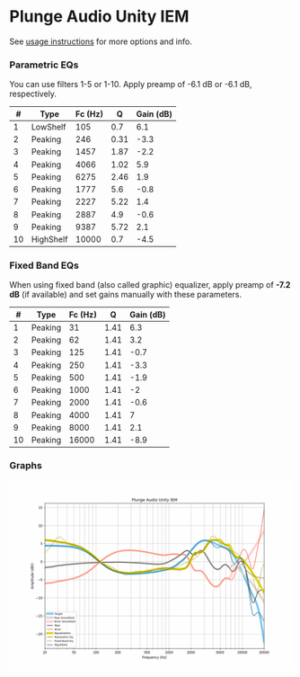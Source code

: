 # Plunge Audio Unity IEM
See [usage instructions](https://github.com/jaakkopasanen/AutoEq#usage) for more options and info.

### Parametric EQs
You can use filters 1-5 or 1-10. Apply preamp of -6.1 dB or -6.1 dB, respectively.

|   # | Type      |   Fc (Hz) |    Q |   Gain (dB) |
|-----|-----------|-----------|------|-------------|
|   1 | LowShelf  |       105 | 0.7  |         6.1 |
|   2 | Peaking   |       246 | 0.31 |        -3.3 |
|   3 | Peaking   |      1457 | 1.87 |        -2.2 |
|   4 | Peaking   |      4066 | 1.02 |         5.9 |
|   5 | Peaking   |      6275 | 2.46 |         1.9 |
|   6 | Peaking   |      1777 | 5.6  |        -0.8 |
|   7 | Peaking   |      2227 | 5.22 |         1.4 |
|   8 | Peaking   |      2887 | 4.9  |        -0.6 |
|   9 | Peaking   |      9387 | 5.72 |         2.1 |
|  10 | HighShelf |     10000 | 0.7  |        -4.5 |

### Fixed Band EQs
When using fixed band (also called graphic) equalizer, apply preamp of **-7.2 dB** (if available) and set gains manually with these parameters.

|   # | Type    |   Fc (Hz) |    Q |   Gain (dB) |
|-----|---------|-----------|------|-------------|
|   1 | Peaking |        31 | 1.41 |         6.3 |
|   2 | Peaking |        62 | 1.41 |         3.2 |
|   3 | Peaking |       125 | 1.41 |        -0.7 |
|   4 | Peaking |       250 | 1.41 |        -3.3 |
|   5 | Peaking |       500 | 1.41 |        -1.9 |
|   6 | Peaking |      1000 | 1.41 |        -2   |
|   7 | Peaking |      2000 | 1.41 |        -0.6 |
|   8 | Peaking |      4000 | 1.41 |         7   |
|   9 | Peaking |      8000 | 1.41 |         2.1 |
|  10 | Peaking |     16000 | 1.41 |        -8.9 |

### Graphs
![](./Plunge%20Audio%20Unity%20IEM.png)
